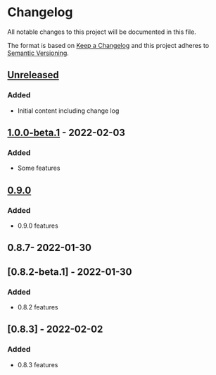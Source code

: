 # Changelog
All notable changes to this project will be documented in this file.

The format is based on [Keep a Changelog](http://keepachangelog.com/)
and this project adheres to [Semantic Versioning](http://semver.org/).

## [Unreleased]

### Added

- Initial content including change log

## [1.0.0-beta.1] - 2022-02-03
### Added
- Some features


## [0.9.0]
### Added
- 0.9.0 features

## 0.8.7- 2022-01-30

## [0.8.2-beta.1] - 2022-01-30
### Added
- 0.8.2 features

## [0.8.3] - 2022-02-02
### Added
- 0.8.3 features


[unreleased]: https://github.com/olivierlacan/keep-a-changelog/compare/v1.1.0...HEAD
[1.0.0-beta.1]: https://github.com/olivierlacan/keep-a-changelog/compare/v1.0.0...v1.1.0
[0.9.0]: https://github.com/olivierlacan/keep-a-changelog/compare/v1.0.0...v1.1.0